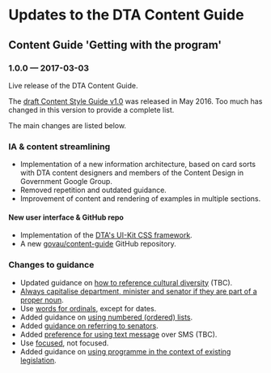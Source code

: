 # Updates to the DTA Content Guide

## Content Guide 'Getting with the program'

### 1.0.0 &#8212; 2017-03-03

Live release of the DTA Content Guide.

The [draft Content Style Guide v1.0](https://github.com/AusDTO/gov-au-content-guide) was released in May 2016. Too much has changed in this version to provide a complete list.

The main changes are listed below.

### IA & content streamlining

- Implementation of a new information architecture, based on card sorts with DTA content designers and members of the Content Design in Government Google Group.
- Removed repetition and outdated guidance.
- Improvement of content and rendering of examples in multiple sections.

#### New user interface & GitHub repo

- Implementation of the [DTA's UI-Kit CSS framework](https://github.com/AusDTO/gov-au-ui-kit).
- A new [govau/content-guide](https://github.com/govau/content-guide) GitHub repository</a>.

### Changes to guidance

- Updated guidance on [how to reference cultural diversity](/accessibility-inclusivity/) (TBC).
- [Always capitalise department, minister and senator if they are part of a proper noun](/punctuation-grammar/index.html#capitalisation).
- Use [words for ordinals](/numbers-measurements/#numbers), except for dates.
- Added guidance on [using numbered (ordered) lists](/content-structure/#bullet-point-lists).
- Added [guidance on referring to senators](/terms-phrases/#ministers-senators-mps).
- Added [preference for using text message]() over SMS (TBC).
- Use [focused](/terms-phrases/#preferred-spellings), not focused.
- Added guidance on [using programme in the context of existing legislation](/terms-phrases/#preferred-spellings).
